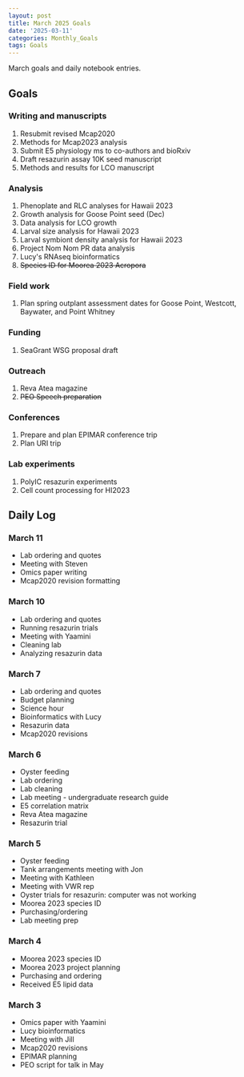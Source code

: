 ```yaml
---
layout: post
title: March 2025 Goals
date: '2025-03-11'
categories: Monthly_Goals
tags: Goals
---
```


March goals and daily notebook entries. 

## Goals  

### Writing and manuscripts 
              
1. Resubmit revised Mcap2020
2. Methods for Mcap2023 analysis
3. Submit E5 physiology ms to co-authors and bioRxiv 
4. Draft resazurin assay 10K seed manuscript
5. Methods and results for LCO manuscript 

### Analysis

1. Phenoplate and RLC analyses for Hawaii 2023
2. Growth analysis for Goose Point seed (Dec)
3. Data analysis for LCO growth 
4. Larval size analysis for Hawaii 2023
5. Larval symbiont density analysis for Hawaii 2023
6. Project Nom Nom PR data analysis 
7. Lucy's RNAseq bioinformatics 
8. ~~Species ID for Moorea 2023 Acropora~~

### Field work 

1. Plan spring outplant assessment dates for Goose Point, Westcott, Baywater, and Point Whitney 

### Funding

1. SeaGrant WSG proposal draft 

### Outreach 

1. Reva Atea magazine 
2. ~~PEO Speech preparation~~ 

### Conferences 

1. Prepare and plan EPIMAR conference trip 
2. Plan URI trip 

### Lab experiments 

1. PolyIC resazurin experiments 
2. Cell count processing for HI2023

## **Daily Log**   

### March 11

- Lab ordering and quotes
- Meeting with Steven 
- Omics paper writing 
- Mcap2020 revision formatting 

### March 10

- Lab ordering and quotes
- Running resazurin trials 
- Meeting with Yaamini
- Cleaning lab 
- Analyzing resazurin data 

### March 7

- Lab ordering and quotes
- Budget planning 
- Science hour 
- Bioinformatics with Lucy
- Resazurin data 
- Mcap2020 revisions

### March 6

- Oyster feeding
- Lab ordering 
- Lab cleaning 
- Lab meeting - undergraduate research guide 
- E5 correlation matrix 
- Reva Atea magazine 
- Resazurin trial

### March 5

- Oyster feeding
- Tank arrangements meeting with Jon 
- Meeting with Kathleen
- Meeting with VWR rep 
- Oyster trials for resazurin: computer was not working 
- Moorea 2023 species ID 
- Purchasing/ordering 
- Lab meeting prep

### March 4

- Moorea 2023 species ID
- Moorea 2023 project planning 
- Purchasing and ordering 
- Received E5 lipid data 

### March 3

- Omics paper with Yaamini
- Lucy bioinformatics 
- Meeting with Jill 
- Mcap2020 revisions 
- EPIMAR planning 
- PEO script for talk in May 


